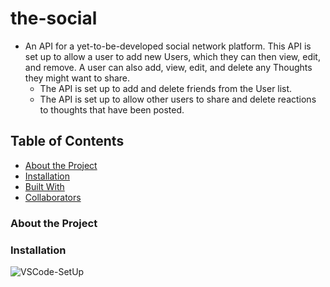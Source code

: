# the-social

* An API for a yet-to-be-developed social network platform. This API is set up to allow a user to add new Users, which they can then view, edit, and remove. A user can also add, view, edit, and delete any Thoughts they might want to share. 
   * The API is set up to add and delete friends from the User list.
   * The API is set up to allow other users to share and delete reactions to thoughts that have been posted.

## Table of Contents
* [About the Project](#about-the-project)
* [Installation](#installation)
* [Built With](#built-with)
* [Collaborators](#collaborators)

### About the Project


### Installation

![VSCode-SetUp](https://user-images.githubusercontent.com/78443941/145724151-16d600a8-121e-4e45-b3e7-1118e91ace0e.gif)

